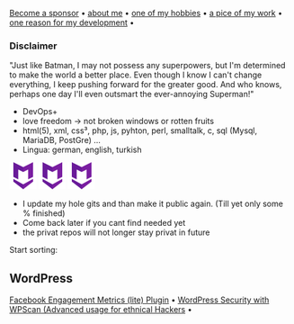 
[Become a sponsor](https://github.com/sponsors/VolkanSah) • [about me](https://github.com/VolkanSah/About-Me) • [one of my hobbies](https://anna-ps.de) • [a pice of my work](https://wordpress-webmaster.de) • [one reason for my development](https://jugendamt-deutschland.de) •
### Disclaimer
"Just like Batman, I may not possess any superpowers, but I'm determined to make the world a better place. Even though I know I can't change everything, I keep pushing forward for the greater good. And who knows, perhaps one day I'll even outsmart the ever-annoying Superman!"

- DevOps+ 
- love freedom -> not broken windows or rotten fruits 
- html(5), xml, css³, php, js, pyhton, perl, smalltalk, c, sql (Mysql, MariaDB, PostGre) ...
- Lingua: german, english, turkish

![screenshot der wikipedia](https://github.com/adam-p/markdown-here/raw/master/src/common/images/icon48.png)
![alt text](https://github.com/adam-p/markdown-here/raw/master/src/common/images/icon48.png "Logo Title Text 1")
![screenshot der wikipedia](https://github.com/adam-p/markdown-here/raw/master/src/common/images/icon48.png)

- I update my hole gits and than make it public again. (Till yet only some % finished)
- Come back later if you cant find needed yet
- the privat repos will not longer stay privat in future

Start sorting:

## WordPress

[Facebook Engagement Metrics (lite) Plugin](https://github.com/VolkanSah/WP-Facebook-Engagement-Metrics) • 
[WordPress Security with WPScan (Advanced usage for ethnical Hackers](https://github.com/VolkanSah/wpscan-advanced-use) • 

